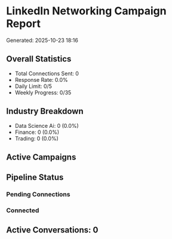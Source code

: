 
# LinkedIn Networking Campaign Report
Generated: 2025-10-23 18:16

## Overall Statistics
- Total Connections Sent: 0
- Response Rate: 0.0%
- Daily Limit: 0/5
- Weekly Progress: 0/35

## Industry Breakdown
- Data Science Ai: 0 (0.0%)
- Finance: 0 (0.0%)
- Trading: 0 (0.0%)

## Active Campaigns

## Pipeline Status

### Pending Connections

### Connected

## Active Conversations: 0
